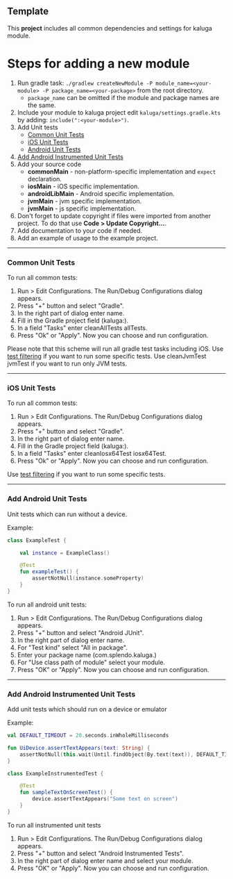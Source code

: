 ## Template
This **project** includes all common dependencies and settings for kaluga module.

# Steps for adding a new module
1. Run gradle task: `./gradlew createNewModule -P module_name=<your-module> -P package_name=<your-package>` from the root directory.
   * `package_name` can be omitted if the module and package names are the same.
1. Include your module to kaluga project edit `kaluga/settings.gradle.kts` by adding: `include(":<your-module>")`.
1. Add Unit tests
    * [Common Unit Tests](#commonTests)
    * [iOS Unit Tests](#iosTests)
    * [Android Unit Tests](#androidLibTests)
1. [Add Android Instrumented Unit Tests](#instrumentedUnitTests)
1. Add your source code
    * <a name="commonMain-sources"></a>**commonMain** - non-platform-specific implementation and `expect` declaration.
    * <a name="iosMain-sources"></a>**iosMain** - iOS specific implementation.
    * <a name="androidLibMain-sources"></a>**androidLibMain** - Android specific implementation.
    * <a name="jvmMain-sources"></a>**jvmMain** - jvm specific implementation.
    * <a name="jsMain-sources"></a>**jvmMain** - js specific implementation.
1. Don't forget to update copyright if files were imported from another project. To do that use **Code > Update Copyright...**.
1. Add documentation to your code if needed.
1. Add an example of usage to the example project.

---

### <a name="commonTests"></a> Common Unit Tests

To run all common tests:
1. Run > Edit Configurations. The Run/Debug Configurations dialog appears.
1. Press "+" button and select "Gradle".
1. In the right part of dialog enter name.
1. Fill in the Gradle project field (kaluga:<your-module>).
1. In a field "Tasks" enter cleanAllTests allTests.
1. Press "Ok" or "Apply". Now you can choose and run configuration.

Please note that this scheme will run all gradle test tasks including iOS. Use [test filtering](https://docs.gradle.org/current/userguide/java_testing.html#test_filtering) if you want to run some specific tests.
Use cleanJvmTest jvmTest if you want to run only JVM tests.

----

### <a name="iosTests"></a> iOS Unit Tests

To run all common tests:
1. Run > Edit Configurations. The Run/Debug Configurations dialog appears.
1. Press "+" button and select "Gradle".
1. In the right part of dialog enter name.
1. Fill in the Gradle project field (kaluga:<your module>).
1. In a field "Tasks" enter cleanIosx64Test iosx64Test.
1. Press "Ok" or "Apply". Now you can choose and run configuration.

Use [test filtering](https://docs.gradle.org/current/userguide/java_testing.html#test_filtering) if you want to run some specific tests.

----

### <a name="androidLibTests"></a> Add Android Unit Tests

Unit tests which can run without a device.

Example:

```kotlin
class ExampleTest {

    val instance = ExampleClass()

    @Test
    fun exampleTest() {
        assertNotNull(instance.someProperty)
    }
}
```

To run all android unit tests:
1. Run > Edit Configurations. The Run/Debug Configurations dialog appears.
1. Press "+" button and select "Android JUnit".
1. In the right part of dialog enter name.
1. For "Test kind" select "All in package".
1. Enter your package name (com.splendo.kaluga.<your-module>)
1. For "Use class path of module" select your module.
1. Press "OK" or "Apply". Now you can choose and run configuration.

----

### <a name="instrumentedUnitTests"></a> Add Android Instrumented Unit Tests

Add unit tests which should run on a device or emulator

Example:

```kotlin
val DEFAULT_TIMEOUT = 20.seconds.inWholeMilliseconds

fun UiDevice.assertTextAppears(text: String) {
    assertNotNull(this.wait(Until.findObject(By.text(text)), DEFAULT_TIMEOUT))
}

class ExampleInstrumentedTest {

    @Test
    fun sampleTextOnScreenTest() {
        device.assertTextAppears("Some text on screen")
    }
}

```

To run all instrumented unit tests
1. Run > Edit Configurations. The Run/Debug Configurations dialog appears.
1. Press "+" button and select "Android Instrumented Tests".
1. In the right part of dialog enter name and select your module.
1. Press "OK" or "Apply". Now you can choose and run configuration.
